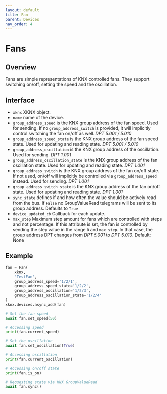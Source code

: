 ```yaml
---
layout: default
title: Fan
parent: Devices
nav_order: 4
---
```


# [](#header-1)Fans

## [](#header-2)Overview

Fans are simple representations of KNX controlled fans. They support switching on/off, setting the speed and the oscillation.

## [](#header-2)Interface

- `xknx` XKNX object.
- `name` name of the device.
- `group_address_speed` is the KNX group address of the fan speed. Used for sending. If no `group_address_switch` is provided, it will implicitly control switching the fan on/off as well. *DPT 5.001 / 5.010*
- `group_address_speed_state` is the KNX group address of the fan speed state. Used for updating and reading state. *DPT 5.001 / 5.010*
- `group_address_oscillation` is the KNX group address of the oscillation. Used for sending. *DPT 1.001*
- `group_address_oscillation_state` is the KNX group address of the fan oscillation state. Used for updating and reading state. *DPT 1.001*
- `group_address_switch` is the KNX group address of the fan on/off state. If not used, on/off will implicitly be controlled via `group_address_speed` instead. Used for sending. *DPT 1.001*
- `group_address_switch_state` is the KNX group address of the fan on/off state. Used for updating and reading state. *DPT 1.001*
- `sync_state` defines if and how often the value should be actively read from the bus. If `False` no GroupValueRead telegrams will be sent to its group address. Defaults to `True`
- `device_updated_cb` Callback for each update.
- `max_step` Maximum step amount for fans which are controlled with steps and not percentage. If this attribute is set, the fan is controlled by sending the step value in the range `0` and `max_step`. In that case, the group address DPT changes from *DPT 5.001* to *DPT 5.010*. Default: None

## [](#header-2)Example

```python
fan = Fan(
    xknx,
    'TestFan',
    group_address_speed='1/2/1',
    group_address_speed_state='1/2/2',
    group_address_oscillation='1/2/3',
    group_address_oscillation_state='1/2/4'
)
xknx.devices.async_add(fan)

# Set the fan speed
await fan.set_speed(50)

# Accessing speed
print(fan.current_speed)

# Set the oscillation
await fan.set_oscillation(True)

# Accessing oscillation
print(fan.current_oscillation)

# Accessing on/off state
print(fan.is_on)

# Requesting state via KNX GroupValueRead
await fan.sync()
```
